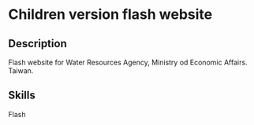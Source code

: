 # Children version flash website
## Description
Flash website for Water Resources Agency, Ministry od Economic Affairs. Taiwan.
## Skills
Flash
